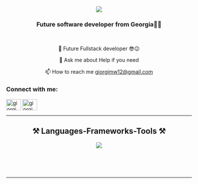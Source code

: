 <h1 align="center">
    <img src="https://readme-typing-svg.herokuapp.com/?font=Righteous&size=35&center=true&vCenter=true&width=500&height=70&duration=4000&lines=Hi+There!+👋;I+am+Chad+🗿;And+You???;"/>
</h1>

<h3 align="center">Future software developer from Georgia🤡👺</h3>

<br/>

<div align="center">

🤑 Future Fullstack developer 😎😉

💬 Ask me about Help if you need

📫 How to reach me giorgimw12@gmail.com

 </div>
 <h3 align="left">Connect with me:</h3>
<p align="left">
<a href="https://www.facebook.com/giorgi.mowonelidzee/" target="blank"><img align="center" src="https://raw.githubusercontent.com/rahuldkjain/github-profile-readme-generator/master/src/images/icons/Social/facebook.svg" alt="giorgi motsonelidze" height="30" width="40" /></a>
<a href="https://www.instagram.com/giunamw/" target="blank"><img align="center" src="https://raw.githubusercontent.com/rahuldkjain/github-profile-readme-generator/master/src/images/icons/Social/instagram.svg" alt="giorgi motsonelidze" height="30" width="40" /></a>
</p>



 <hr/>
 
<h2 align="center">⚒️ Languages-Frameworks-Tools ⚒️</h2>

<div align="center">
    <img src="https://skillicons.dev/icons?i=html,css,vscode,github,git,python" />
</div>

<br/>

<br/><br/>

<hr/>

<br/>

